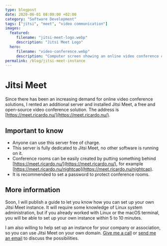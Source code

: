 ```yaml
---
type: blogpost
date: 2020-06-01 08:00:00 +02:00
category: "Software Development"
tags: ["jitsi", "meet", "video communication"]
images:
  featured:
     filename: "jitsi-meet-logo.webp"
     description: "Jitsi Meet Logo"
  hero:
     filename: "video-conference.webp"
     description: "Computer screen showing an online video conference call"
permalink: /blog/jitsi-meet-instance
---
```


# Jitsi Meet

Since there has been an increasing demand for online video conference solutions, I rented an additional server and installed Jitsi Meet, a free and open-source video conference solution. The address is [https://meet.ricardo.nu/](https://meet.ricardo.nu/).

## Important to know

- Anyone can use this server free of charge.
- This server is fully dedicated to Jitsi Meet, no other software is running on it.
- Conference rooms can be easily created by putting something behind [https://meet.ricardo.nu/](https://meet.ricardo.nu/), for example [https://meet.ricardo.nu/nightcap](https://meet.ricardo.nu/nightcap).
- It is recommended to set a password to protect conference rooms.

## More information

Soon, I will publish a guide to let you know how you can set up your own Jitsi Meet instance. It will require some knowledge of Linux system administration, but if you already worked with Linux or the macOS terminal, you will be able to set up your own instance within 5 to 10 minutes.

I am also willing to help set up an instance for your company or association, so you can use Jitsi Meet on your own domain. [Give me a call][2] or [send me an email][3] to discuss the possibilities.


[1]: /guide/jitsi-meet	"Setting up Jitsi Meet on a DigitalOcean VPS"
[2]: tel:+31243010005	"Contact Ricardo by phone"
[3]: mailto:business.inquiries@ricardobalk.nl "Contact Ricardo by email"